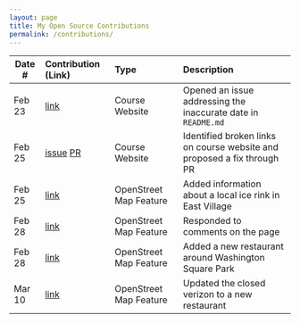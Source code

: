 ```yaml
---
layout: page
title: My Open Source Contributions
permalink: /contributions/
---
```


<!--
Type of the contribution should be "Wikipedia edit", "OpenStreet Map feature", "Documentation", "Course website", "Blog",
"Browser Add-on", etc.

The description should include a brief summary of what you did.

The link should bring us to a public page that shows your contribution. 

Replace the first row with your own contribution. 

-->





| Date #       | Contribution (Link)  | Type  | Description |
|---|:---|:---|:---|
| Feb 23   | [link](https://github.com/joannakl/ossd/issues/93)  | Course Website    |   Opened an issue addressing the inaccurate date in `README.md`  |
| Feb 25   |   [issue](https://www.openstreetmap.org/changeset/147912227) [PR](https://www.openstreetmap.org/changeset/147912227)   |  Course Website   |  Identified broken links on course website and proposed a fix through PR    |
| Feb 25   | [link](https://www.openstreetmap.org/changeset/147912227)    |  OpenStreet Map Feature  |   Added information about a local ice rink in East Village   |
| Feb 28   | [link](https://www.openstreetmap.org/changeset/147912227)    |  OpenStreet Map Feature  |   Responded to comments on the page   |
| Feb 28 | [link](https://www.openstreetmap.org/changeset/148033780) | OpenStreet Map Feature | Added a new restaurant around Washington Square Park |
| Mar 10 | [link](https://www.openstreetmap.org/changeset/148480760) | OpenStreet Map Feature | Updated the closed verizon to a new restaurant |
